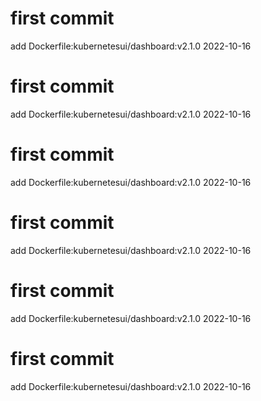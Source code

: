 # first commit
add Dockerfile:kubernetesui/dashboard:v2.1.0 2022-10-16
# first commit
add Dockerfile:kubernetesui/dashboard:v2.1.0 2022-10-16
# first commit
add Dockerfile:kubernetesui/dashboard:v2.1.0 2022-10-16
# first commit
add Dockerfile:kubernetesui/dashboard:v2.1.0 2022-10-16
# first commit
add Dockerfile:kubernetesui/dashboard:v2.1.0 2022-10-16
# first commit
add Dockerfile:kubernetesui/dashboard:v2.1.0 2022-10-16

